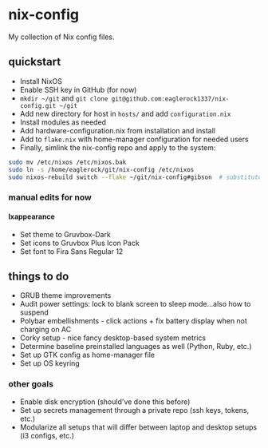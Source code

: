 # nix-config

My collection of Nix config files.

## quickstart

- Install NixOS
- Enable SSH key in GitHub (for now)
- `mkdir ~/git` and `git clone git@github.com:eaglerock1337/nix-config.git ~/git`
- Add new directory for host in `hosts/` and add `configuration.nix`
- Install modules as needed
- Add hardware-configuration.nix from installation and install
- Add to `flake.nix` with home-manager configuration for needed users
- Finally, simlink the nix-config repo and apply to the system:

```bash
sudo mv /etc/nixos /etc/nixos.bak
sudo ln -s /home/eaglerock/git/nix-config /etc/nixos
sudo nixos-rebuild switch --flake ~/git/nix-config#gibson  # substitute hostname
```

### manual edits for now

#### lxappearance

- Set theme to Gruvbox-Dark
- Set icons to Gruvbox Plus Icon Pack
- Set font to Fira Sans Regular 12

## things to do

- GRUB theme improvements
- Audit power settings: lock to blank screen to sleep mode...also how to suspend
- Polybar embellishments - click actions + fix battery display when not charging on AC
- Corky setup - nice fancy desktop-based system metrics
- Determine baseline preinstalled languages as well (Python, Ruby, etc.)
- Set up GTK config as home-manager file
- Set up OS keyring

### other goals

- Enable disk encryption (should've done this before)
- Set up secrets management through a private repo (ssh keys, tokens, etc.)
- Modularize all setups that will differ between laptop and desktop setups (i3 configs, etc.)
